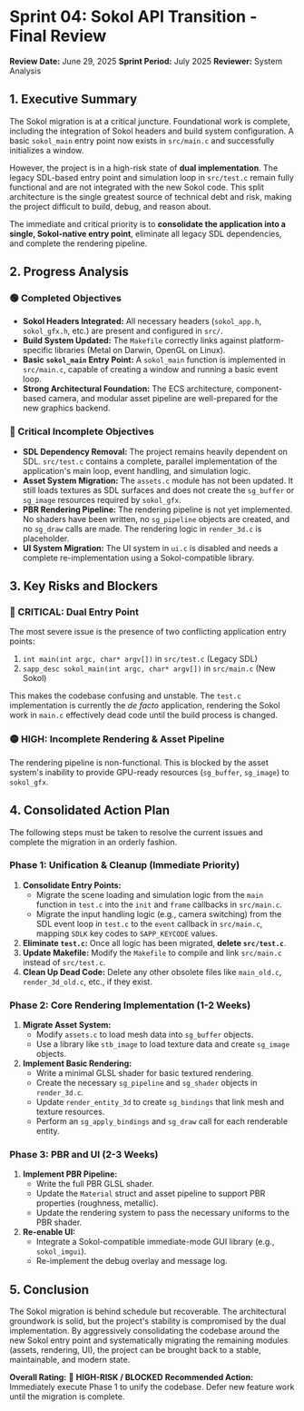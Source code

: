 # Sprint 04: Sokol API Transition - Final Review

**Review Date:** June 29, 2025
**Sprint Period:** July 2025
**Reviewer:** System Analysis

## 1. Executive Summary

The Sokol migration is at a critical juncture. Foundational work is complete, including the integration of Sokol headers and build system configuration. A basic `sokol_main` entry point now exists in `src/main.c` and successfully initializes a window.

However, the project is in a high-risk state of **dual implementation**. The legacy SDL-based entry point and simulation loop in `src/test.c` remain fully functional and are not integrated with the new Sokol code. This split architecture is the single greatest source of technical debt and risk, making the project difficult to build, debug, and reason about.

The immediate and critical priority is to **consolidate the application into a single, Sokol-native entry point**, eliminate all legacy SDL dependencies, and complete the rendering pipeline.

## 2. Progress Analysis

### 🟢 Completed Objectives

*   **Sokol Headers Integrated:** All necessary headers (`sokol_app.h`, `sokol_gfx.h`, etc.) are present and configured in `src/`.
*   **Build System Updated:** The `Makefile` correctly links against platform-specific libraries (Metal on Darwin, OpenGL on Linux).
*   **Basic `sokol_main` Entry Point:** A `sokol_main` function is implemented in `src/main.c`, capable of creating a window and running a basic event loop.
*   **Strong Architectural Foundation:** The ECS architecture, component-based camera, and modular asset pipeline are well-prepared for the new graphics backend.

### 🔴 Critical Incomplete Objectives

*   **SDL Dependency Removal:** The project remains heavily dependent on SDL. `src/test.c` contains a complete, parallel implementation of the application's main loop, event handling, and simulation logic.
*   **Asset System Migration:** The `assets.c` module has not been updated. It still loads textures as SDL surfaces and does not create the `sg_buffer` or `sg_image` resources required by `sokol_gfx`.
*   **PBR Rendering Pipeline:** The rendering pipeline is not yet implemented. No shaders have been written, no `sg_pipeline` objects are created, and no `sg_draw` calls are made. The rendering logic in `render_3d.c` is placeholder.
*   **UI System Migration:** The UI system in `ui.c` is disabled and needs a complete re-implementation using a Sokol-compatible library.

## 3. Key Risks and Blockers

### 🔴 CRITICAL: Dual Entry Point

The most severe issue is the presence of two conflicting application entry points:
1.  `int main(int argc, char* argv[])` in `src/test.c` (Legacy SDL)
2.  `sapp_desc sokol_main(int argc, char* argv[])` in `src/main.c` (New Sokol)

This makes the codebase confusing and unstable. The `test.c` implementation is currently the *de facto* application, rendering the Sokol work in `main.c` effectively dead code until the build process is changed.

### 🟡 HIGH: Incomplete Rendering & Asset Pipeline

The rendering pipeline is non-functional. This is blocked by the asset system's inability to provide GPU-ready resources (`sg_buffer`, `sg_image`) to `sokol_gfx`.

## 4. Consolidated Action Plan

The following steps must be taken to resolve the current issues and complete the migration in an orderly fashion.

### Phase 1: Unification & Cleanup (Immediate Priority)

1.  **Consolidate Entry Points:**
    *   Migrate the scene loading and simulation logic from the `main` function in `test.c` into the `init` and `frame` callbacks in `src/main.c`.
    *   Migrate the input handling logic (e.g., camera switching) from the SDL event loop in `test.c` to the `event` callback in `src/main.c`, mapping `SDLK` key codes to `SAPP_KEYCODE` values.
2.  **Eliminate `test.c`:** Once all logic has been migrated, **delete `src/test.c`**.
3.  **Update Makefile:** Modify the `Makefile` to compile and link `src/main.c` instead of `src/test.c`.
4.  **Clean Up Dead Code:** Delete any other obsolete files like `main_old.c`, `render_3d_old.c`, etc., if they exist.

### Phase 2: Core Rendering Implementation (1-2 Weeks)

1.  **Migrate Asset System:**
    *   Modify `assets.c` to load mesh data into `sg_buffer` objects.
    *   Use a library like `stb_image` to load texture data and create `sg_image` objects.
2.  **Implement Basic Rendering:**
    *   Write a minimal GLSL shader for basic textured rendering.
    *   Create the necessary `sg_pipeline` and `sg_shader` objects in `render_3d.c`.
    *   Update `render_entity_3d` to create `sg_bindings` that link mesh and texture resources.
    *   Perform an `sg_apply_bindings` and `sg_draw` call for each renderable entity.

### Phase 3: PBR and UI (2-3 Weeks)

1.  **Implement PBR Pipeline:**
    *   Write the full PBR GLSL shader.
    *   Update the `Material` struct and asset pipeline to support PBR properties (roughness, metallic).
    *   Update the rendering system to pass the necessary uniforms to the PBR shader.
2.  **Re-enable UI:**
    *   Integrate a Sokol-compatible immediate-mode GUI library (e.g., `sokol_imgui`).
    *   Re-implement the debug overlay and message log.

## 5. Conclusion

The Sokol migration is behind schedule but recoverable. The architectural groundwork is solid, but the project's stability is compromised by the dual implementation. By aggressively consolidating the codebase around the new Sokol entry point and systematically migrating the remaining modules (assets, rendering, UI), the project can be brought back to a stable, maintainable, and modern state.

**Overall Rating:** 🔴 **HIGH-RISK / BLOCKED**
**Recommended Action:** Immediately execute Phase 1 to unify the codebase. Defer new feature work until the migration is complete.
